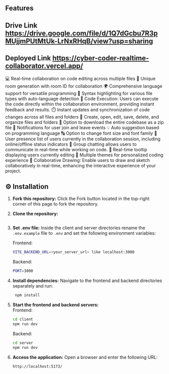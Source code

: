 ## Features

## Drive Link https://drive.google.com/file/d/1Q7dGcbu7R3pMUjjmPUtMtUk-LrNxRHqB/view?usp=sharing

## Deployed Link https://cyber-coder-realtime-collaborator.vercel.app/

💻 Real-time collaboration on code editing across multiple files
🚀 Unique room generation with room ID for collaboration
🌍 Comprehensive language support for versatile programming
🌈 Syntax highlighting for various file types with auto-language detection
🚀 Code Execution: Users can execute the code directly within the collaboration environment, providing instant feedback and results.
⏱️ Instant updates and synchronization of code changes across all files and folders
📁 Create, open, edit, save, delete, and organize files and folders
💾 Option to download the entire codebase as a zip file
📣 Notifications for user join and leave events
💡 Auto suggestion based on programming language
🔠 Option to change font size and font family
👥 User presence list of users currently in the collaboration session, including online/offline status indicators
💬 Group chatting allows users to communicate in real-time while working on code.
🎩 Real-time tooltip displaying users currently editing
🎨 Multiple themes for personalized coding experience
🎨 Collaborative Drawing: Enable users to draw and sketch collaboratively in real-time, enhancing the interactive experience of your project.

## ⚙️ Installation

1. **Fork this repository:** Click the Fork button located in the top-right corner of this page to fork the repository.
2. **Clone the repository:**

   ```bash

   ```

3. **Set .env file:**
   Inside the client and server directories rename the `.env.example` file to `.env` and set the following environment variables:

   Frontend:

   ```bash
   VITE_BACKEND_URL=<your_server_url> like localhost:3000
   ```

   Backend:

   ```bash
   PORT=3000
   ```

4. **Install dependencies:**
   Navigate to the frontend and backend directories separately and run:
   ```bash
    npm install
   ```
5. **Start the frontend and backend servers:**  
   Frontend:
   ```bash
   cd client
   npm run dev
   ```
   Backend:
   ```bash
   cd server
   npm run dev
   ```
6. **Access the application:**
   Open a browser and enter the following URL:
   ```bash
   http://localhost:5173/
   ```
